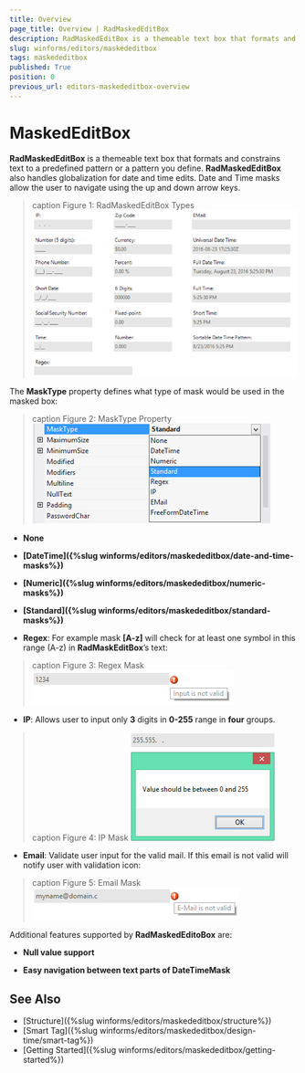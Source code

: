 ```yaml
---
title: Overview
page_title: Overview | RadMaskedEditBox
description: RadMaskedEditBox is a themeable text box that formats and constrains text to a predefined pattern or a pattern you define. 
slug: winforms/editors/maskededitbox
tags: maskededitbox
published: True
position: 0
previous_url: editors-maskededitbox-overview
---
```


# MaskedEditBox

__RadMaskedEditBox__ is a themeable text box that formats and constrains text to a predefined pattern or a pattern you define. __RadMaskedEditBox__ also handles globalization for date and time edits. Date and Time masks allow the user to navigate using the up and down arrow keys.

>caption Figure 1: RadMaskedEditBox Types
![editors-maskededitbox-overview 001](images/editors-maskededitbox-overview001.png)

The __MaskType__ property defines what type of mask would be used in the masked box:

>caption Figure 2: MaskType Property
![editors-maskededitbox-overview 002](images/editors-maskededitbox-overview002.png)

* __None__

* __[DateTime]({%slug winforms/editors/maskededitbox/date-and-time-masks%})__

* __[Numeric]({%slug winforms/editors/maskededitbox/numeric-masks%})__

* __[Standard]({%slug winforms/editors/maskededitbox/standard-masks%})__

* __Regex__: For example mask __[A-z]__ will check for at least one symbol in this range (A-z) in __RadMaskEditBox__’s text:

>caption Figure 3: Regex Mask
![editors-maskededitbox-overview 003](images/editors-maskededitbox-overview003.png)

* __IP__: Allows user to input only __3__ digits in __0-255__ range in __four__ groups.

>caption Figure 4: IP Mask
![editors-maskededitbox-overview 004](images/editors-maskededitbox-overview004.png)

* __Email__: Validate user input for the valid mail. If this email is not valid will notify user with validation icon:

>caption Figure 5: Email Mask
![editors-maskededitbox-overview 005](images/editors-maskededitbox-overview005.png)

Additional features supported by __RadMaskedEditoBox__ are:

* __Null value support__

* __Easy navigation between text parts of DateTimeMask__

## See Also

* [Structure]({%slug winforms/editors/maskededitbox/structure%})
* [Smart Tag]({%slug winforms/editors/maskededitbox/design-time/smart-tag%})
* [Getting Started]({%slug winforms/editors/maskededitbox/getting-started%})